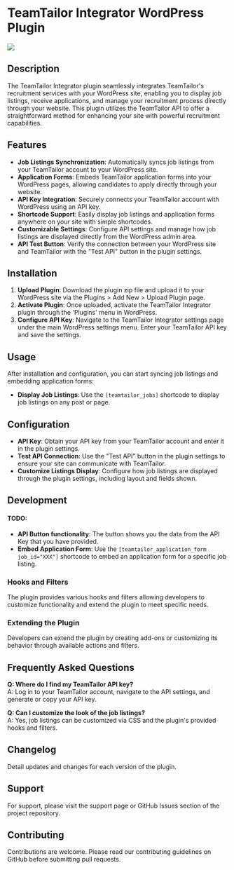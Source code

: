 # TeamTailor Integrator WordPress Plugin

<a href="https://liberapay.com/dotMavriQ/">
    <img src="https://img.shields.io/liberapay/goal/dotMavriQ.svg?logo=liberapay">
</a>


## Description

The TeamTailor Integrator plugin seamlessly integrates TeamTailor's recruitment services with your WordPress site, enabling you to display job listings, receive applications, and manage your recruitment process directly through your website. This plugin utilizes the TeamTailor API to offer a straightforward method for enhancing your site with powerful recruitment capabilities.

## Features

- **Job Listings Synchronization**: Automatically syncs job listings from your TeamTailor account to your WordPress site.
- **Application Forms**: Embeds TeamTailor application forms into your WordPress pages, allowing candidates to apply directly through your website.
- **API Key Integration**: Securely connects your TeamTailor account with WordPress using an API key.
- **Shortcode Support**: Easily display job listings and application forms anywhere on your site with simple shortcodes.
- **Customizable Settings**: Configure API settings and manage how job listings are displayed directly from the WordPress admin area.
- **API Test Button**: Verify the connection between your WordPress site and TeamTailor with the "Test API" button in the plugin settings.

## Installation

1. **Upload Plugin**: Download the plugin zip file and upload it to your WordPress site via the Plugins > Add New > Upload Plugin page.
2. **Activate Plugin**: Once uploaded, activate the TeamTailor Integrator plugin through the 'Plugins' menu in WordPress.
3. **Configure API Key**: Navigate to the TeamTailor Integrator settings page under the main WordPress settings menu. Enter your TeamTailor API key and save the settings.

## Usage

After installation and configuration, you can start syncing job listings and embedding application forms:

- **Display Job Listings**: Use the `[teamtailor_jobs]` shortcode to display job listings on any post or page.

## Configuration

- **API Key**: Obtain your API key from your TeamTailor account and enter it in the plugin settings.
- **Test API Connection**: Use the "Test API" button in the plugin settings to ensure your site can communicate with TeamTailor.
- **Customize Listings Display**: Configure how job listings are displayed through the plugin settings, including layout and fields shown.

## Development

#### TODO:
- **API Button functionality**: The button shows you the data from the API Key that you have provided.
- **Embed Application Form**: Use the `[teamtailor_application_form job_id="XXX"]` shortcode to embed an application form for a specific job listing.

### Hooks and Filters

The plugin provides various hooks and filters allowing developers to customize functionality and extend the plugin to meet specific needs.

### Extending the Plugin

Developers can extend the plugin by creating add-ons or customizing its behavior through available actions and filters.

## Frequently Asked Questions

**Q: Where do I find my TeamTailor API key?**  
A: Log in to your TeamTailor account, navigate to the API settings, and generate or copy your API key.

**Q: Can I customize the look of the job listings?**  
A: Yes, job listings can be customized via CSS and the plugin's provided hooks and filters.

## Changelog

Detail updates and changes for each version of the plugin.

## Support

For support, please visit the support page or GitHub Issues section of the project repository.

## Contributing

Contributions are welcome. Please read our contributing guidelines on GitHub before submitting pull requests.
